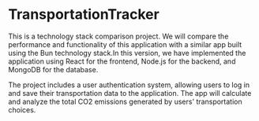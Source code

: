 # TransportationTracker

This is a technology stack comparison project. We will compare the performance and functionality of this application with a similar app built using the Bun technology stack.In this version, we have implemented the application using React for the frontend, Node.js for the backend, and MongoDB for the database. 

The project includes a user authentication system, allowing users to log in and save their transportation data to the application. The app will calculate and analyze the total CO2 emissions generated by users' transportation choices.